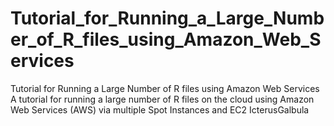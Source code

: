 # Tutorial_for_Running_a_Large_Number_of_R_files_using_Amazon_Web_Services
Tutorial for Running a Large Number of R files using Amazon Web Services
A tutorial for running a large number of R files on the cloud using Amazon Web Services (AWS) via multiple Spot Instances and EC2
IcterusGalbula
